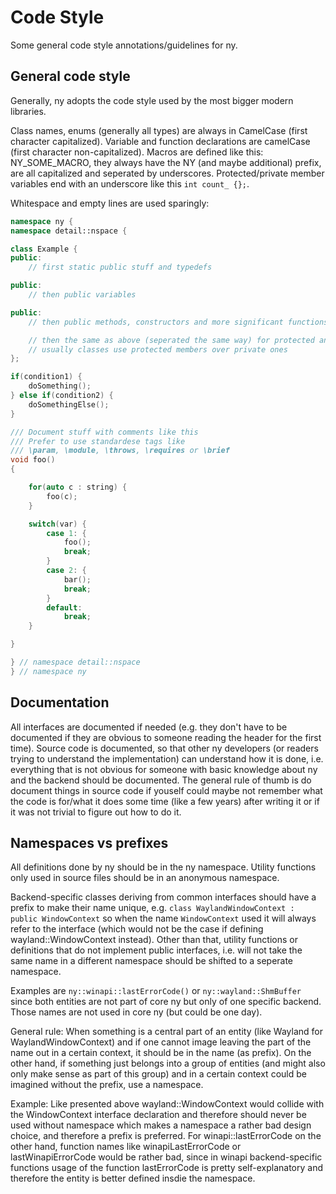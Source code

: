 # Code Style

Some general code style annotations/guidelines for ny.

## General code style

Generally, ny adopts the code style used by the most bigger modern libraries.

Class names, enums (generally all types) are always in CamelCase (first character capitalized).
Variable and function declarations are camelCase (first character non-capitalized).
Macros are defined like this: NY_SOME_MACRO, they always have the NY (and maybe additional)
prefix, are all capitalized and seperated by underscores.
Protected/private member variables end with an underscore like this `int count_ {};`.

Whitespace and empty lines are used sparingly:

```cpp
namespace ny {
namespace detail::nspace {

class Example {
public:
	// first static public stuff and typedefs

public:
	// then public variables

public:
	// then public methods, constructors and more significant functions first

	// then the same as above (seperated the same way) for protected and private
	// usually classes use protected members over private ones
};

if(condition1) {
	doSomething();
} else if(condition2) {
	doSomethingElse();
}

/// Document stuff with comments like this
/// Prefer to use standardese tags like
/// \param, \module, \throws, \requires or \brief
void foo()
{

	for(auto c : string) {
		foo(c);
	}

	switch(var) {
		case 1: {
			foo();
			break;
		}
		case 2: {
			bar();
			break;
		}
		default:
			break;
	}

}

} // namespace detail::nspace
} // namespace ny
```

## Documentation

All interfaces are documented if needed (e.g. they don't have to be documented if they
are obvious to someone reading the header for the first time).
Source code is documented, so that other ny developers (or readers trying to understand the
implementation) can understand how it is done, i.e. everything that is not obvious for
someone with basic knowledge about ny and the backend should be documented.
The general rule of thumb is do document things in source code if youself could maybe
not remember what the code is for/what it does some time (like a few years) after writing
it or if it was not trivial to figure out how to do it.

## Namespaces vs prefixes

All definitions done by ny should be in the ny namespace. Utility functions only
used in source files should be in an anonymous namespace.

Backend-specific classes deriving from common interfaces should have a prefix to make
their name unique, e.g. `class WaylandWindowContext : public WindowContext` so when the
name `WindowContext` used it will always refer to the interface (which would not be
the case if defining wayland::WindowContext instead). Other than that, utility functions
or definitions that do not implement public interfaces, i.e. will not take the
same name in a different namespace should be shifted to a seperate namespace.

Examples are `ny::winapi::lastErrorCode()` or `ny::wayland::ShmBuffer` since both entities
are not part of core ny but only of one specific backend. Those names are not used
in core ny (but could be one day).

General rule: When something is a central part of an entity (like Wayland for WaylandWindowContext)
and if one cannot image leaving the part of the name out in a certain context, it should be in
the name (as prefix).
On the other hand, if something just belongs into a group of entities (and might also only make
sense as part of this group) and in a certain context could be imagined without the prefix,
use a namespace.

Example:
Like presented above wayland::WindowContext would collide with the WindowContext interface
declaration and therefore should never be used without namespace which makes a namespace
a rather bad design choice, and therefore a prefix is preferred.
For winapi::lastErrorCode on the other hand, function names like winapiLastErrorCode or
lastWinapiErrorCode would be rather bad, since in winapi backend-specific functions
usage of the function lastErrorCode is pretty self-explanatory and therefore the entity
is better defined insdie the namespace.
